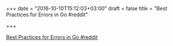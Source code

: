 +++
date = "2016-10-10T15:12:03+03:00"
draft = false
title = "Best Practices for Errors in Go  #reddit"

+++

<p><a href="https://t.co/jjPGlV2HrP">Best Practices for Errors in Go  #reddit</a></p>
